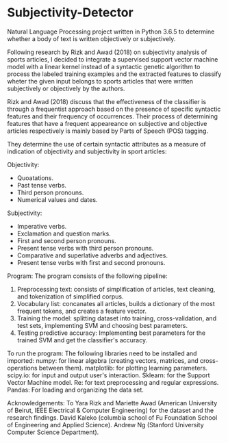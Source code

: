 # Subjectivity-Detector
Natural Language Processing project written in Python 3.6.5 to determine whether a body of text is written objectively or subjectively. 

Following research by Rizk and Awad (2018) on subjectivity analysis of sports articles, I decided to integrate a supervised support vector machine model with a linear kernel instead of a syntactic genetic algorithm to process the labeled training examples and the extracted features to classify wheter the given input belongs to sports articles that were written subjectively or objectively by the authors.

Rizk and Awad (2018) discuss that the effectiveness of the classifier is through a frequentist approach based on the presence of specific syntactic features and their frequency of occurrences. Their process of determining features that have a frequent appeareance on subjective and objective articles respectively is mainly based by Parts of Speech (POS) tagging.

They determine the use of certain syntactic attributes as a measure of indication of objectivity and subjectivity in sport articles:

Objectivity:
- Quoatations.
- Past tense verbs.
- Third person pronouns.
- Numerical values and dates.

Subjectivity: 
- Imperative verbs.
- Exclamation and question marks.
- First and second person pronouns.
- Present tense verbs with third person pronouns.
- Comparative and superlative adverbs and adjectives.
- Present tense verbs with first and second pronouns.

Program:
The program consists of the following pipeline:
1) Preprocessing text: consists of simplification of articles, text cleaning, and tokenization of simplified corpus.
2) Vocabulary list: concanates all articles, builds a dictionary of the most frequent tokens, and creates a feature vector. 
3) Training the model: splitting dataset into training, cross-validation, and test sets, implementing SVM and choosing best parameters.
4) Testing predictive accuracy: Implementing best parameters for the trained SVM and get the classifier's accuracy.

To run the program:
The following libraries need to be installed and imported: 
numpy: for linear algebra (creating vectors, matrices, and cross-operations between them).
matplotlib: for plotting learning parameters.
scipy.io: for input and output user's interaction.
Sklearn: for the Support Vector Machine model.
Re: for text preprocessing and regular expressions.
Pandas: For loading and organizing the data set. 

Acknowledgements:
To Yara Rizk and Mariette Awad (American University of Beirut, IEEE Electrical & Computer Engineering) for the dataset and the research findings. David Kaleko (columbia school of Fu Foundation School of Engineering and Applied Science). Andrew Ng (Stanford University Computer Science Department).
